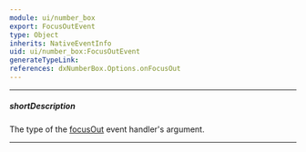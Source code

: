 ```yaml
---
module: ui/number_box
export: FocusOutEvent
type: Object
inherits: NativeEventInfo
uid: ui/number_box:FocusOutEvent
generateTypeLink: 
references: dxNumberBox.Options.onFocusOut
---
```

---
##### shortDescription
The type of the [focusOut]({basewidgetpath}/Events/#focusOut) event handler's argument.

---
<!-- Description goes here -->